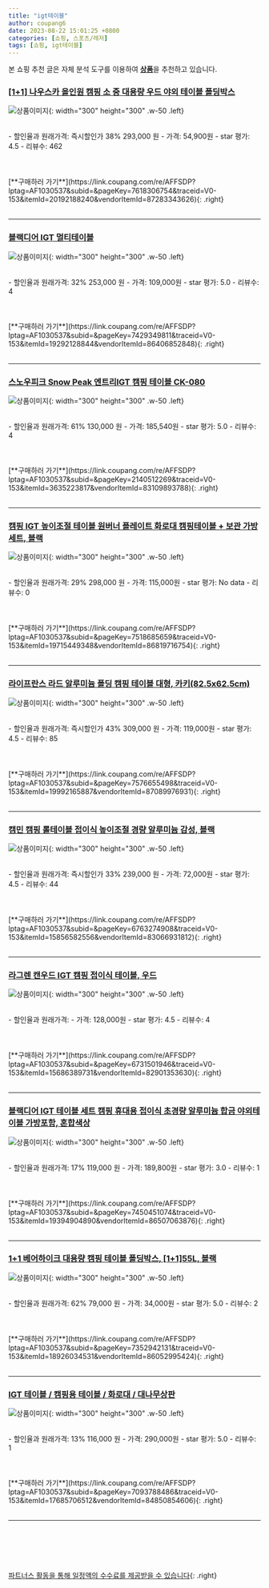 ```yaml
---
title: "igt테이블"
author: coupang6
date: 2023-08-22 15:01:25 +0800
categories: [쇼핑, 스포츠/레저]
tags: [쇼핑, igt테이블]
---
```


본 쇼핑 추천 글은 자체 분석 도구를 이용하여 [**상품**](https://link.coupang.com/a/bao1ui)을 추천하고 있습니다.

### [[1+1] 나우스카 올인원 캠핑 소 중 대용량 우드 야외 테이블 폴딩박스](https://link.coupang.com/re/AFFSDP?lptag=AF1030537&subid=&pageKey=7618306754&traceid=V0-153&itemId=20192188240&vendorItemId=87283343626)

![상품이미지](https://thumbnail9.coupangcdn.com/thumbnails/remote/230x230ex/image/vendor_inventory/3fc5/13fbba50e936bb1ae9edd7b9c2cd673fc243b9abe4c5b443e854702cb663.jpg){: width="300" height="300" .w-50 .left}


<br>
- 할인율과 원래가격: 즉시할인가 38%  293,000   원
- 가격: 54,900원
- star 평가: 4.5
- 리뷰수: 462
<br>
<br>
<br>
<br>
[**구매하러 가기**](https://link.coupang.com/re/AFFSDP?lptag=AF1030537&subid=&pageKey=7618306754&traceid=V0-153&itemId=20192188240&vendorItemId=87283343626){: .right}
<br>
<br>

---

### [블랙디어 IGT 멀티테이블](https://link.coupang.com/re/AFFSDP?lptag=AF1030537&subid=&pageKey=7429349811&traceid=V0-153&itemId=19292128844&vendorItemId=86406852848)

![상품이미지](https://thumbnail9.coupangcdn.com/thumbnails/remote/230x230ex/image/vendor_inventory/1cb8/bd665ef1f7e9c8ca0c2f1f782438e0f6302f1e1409766596482245b249be.jpg){: width="300" height="300" .w-50 .left}


<br>
- 할인율과 원래가격: 32%  253,000   원
- 가격: 109,000원
- star 평가: 5.0
- 리뷰수: 4
<br>
<br>
<br>
<br>
[**구매하러 가기**](https://link.coupang.com/re/AFFSDP?lptag=AF1030537&subid=&pageKey=7429349811&traceid=V0-153&itemId=19292128844&vendorItemId=86406852848){: .right}
<br>
<br>

---

### [스노우피크 Snow Peak 엔트리IGT 캠핑 테이블 CK-080](https://link.coupang.com/re/AFFSDP?lptag=AF1030537&subid=&pageKey=2140512269&traceid=V0-153&itemId=3635223817&vendorItemId=83109893788)

![상품이미지](https://thumbnail8.coupangcdn.com/thumbnails/remote/230x230ex/image/vendor_inventory/8422/d58861670c2444c855ca376a42099de551afbda4ec06d82241f0d6c2bce8.jpeg){: width="300" height="300" .w-50 .left}


<br>
- 할인율과 원래가격: 61%  130,000   원
- 가격: 185,540원
- star 평가: 5.0
- 리뷰수: 4
<br>
<br>
<br>
<br>
[**구매하러 가기**](https://link.coupang.com/re/AFFSDP?lptag=AF1030537&subid=&pageKey=2140512269&traceid=V0-153&itemId=3635223817&vendorItemId=83109893788){: .right}
<br>
<br>

---

### [캠핑 IGT 높이조절 테이블 원버너 플레이트 화로대 캠핑테이블 + 보관 가방 세트, 블랙](https://link.coupang.com/re/AFFSDP?lptag=AF1030537&subid=&pageKey=7518685659&traceid=V0-153&itemId=19715449348&vendorItemId=86819716754)

![상품이미지](https://thumbnail6.coupangcdn.com/thumbnails/remote/230x230ex/image/vendor_inventory/b419/44c84e375e33e631b556f0cecf47d3cdb98c917113587373b9910b2ed435.jpg){: width="300" height="300" .w-50 .left}


<br>
- 할인율과 원래가격: 29%  298,000   원
- 가격: 115,000원
- star 평가: No data
- 리뷰수: 0
<br>
<br>
<br>
<br>
[**구매하러 가기**](https://link.coupang.com/re/AFFSDP?lptag=AF1030537&subid=&pageKey=7518685659&traceid=V0-153&itemId=19715449348&vendorItemId=86819716754){: .right}
<br>
<br>

---

### [라이프란스 라드 알루미늄 폴딩 캠핑 테이블 대형, 카키(82.5x62.5cm)](https://link.coupang.com/re/AFFSDP?lptag=AF1030537&subid=&pageKey=7576655498&traceid=V0-153&itemId=19992165887&vendorItemId=87089976931)

![상품이미지](https://thumbnail9.coupangcdn.com/thumbnails/remote/230x230ex/image/vendor_inventory/c458/1a9a26509c6e8102751ee403c8368d1eb20e65bb9c28aa5a15269268d871.jpg){: width="300" height="300" .w-50 .left}


<br>
- 할인율과 원래가격: 즉시할인가 43%  309,000   원
- 가격: 119,000원
- star 평가: 4.5
- 리뷰수: 85
<br>
<br>
<br>
<br>
[**구매하러 가기**](https://link.coupang.com/re/AFFSDP?lptag=AF1030537&subid=&pageKey=7576655498&traceid=V0-153&itemId=19992165887&vendorItemId=87089976931){: .right}
<br>
<br>

---

### [캠민 캠핑 롤테이블 접이식 높이조절 경량 알루미늄 감성, 블랙](https://link.coupang.com/re/AFFSDP?lptag=AF1030537&subid=&pageKey=6763274908&traceid=V0-153&itemId=15856582556&vendorItemId=83066931812)

![상품이미지](https://thumbnail7.coupangcdn.com/thumbnails/remote/230x230ex/image/vendor_inventory/3a5c/88eca482cac9f94f79f474d7362584720d5758ef1346ec4a67ccd2bb64b9.jpg){: width="300" height="300" .w-50 .left}


<br>
- 할인율과 원래가격: 즉시할인가 33%  239,000   원
- 가격: 72,000원
- star 평가: 4.5
- 리뷰수: 44
<br>
<br>
<br>
<br>
[**구매하러 가기**](https://link.coupang.com/re/AFFSDP?lptag=AF1030537&subid=&pageKey=6763274908&traceid=V0-153&itemId=15856582556&vendorItemId=83066931812){: .right}
<br>
<br>

---

### [라그렌 캔우드 IGT 캠핑 접이식 테이블, 우드](https://link.coupang.com/re/AFFSDP?lptag=AF1030537&subid=&pageKey=6731501946&traceid=V0-153&itemId=15686389731&vendorItemId=82901353630)

![상품이미지](https://thumbnail10.coupangcdn.com/thumbnails/remote/230x230ex/image/retail/images/2022/08/25/12/5/a7888467-6aa7-463a-b325-395d4284b5b4.jpg){: width="300" height="300" .w-50 .left}


<br>
- 할인율과 원래가격: 
- 가격: 128,000원
- star 평가: 4.5
- 리뷰수: 4
<br>
<br>
<br>
<br>
[**구매하러 가기**](https://link.coupang.com/re/AFFSDP?lptag=AF1030537&subid=&pageKey=6731501946&traceid=V0-153&itemId=15686389731&vendorItemId=82901353630){: .right}
<br>
<br>

---

### [블랙디어 IGT 테이블 세트 캠핑 휴대용 접이식 초경량 알루미늄 합금 야외테이블 가방포함, 혼합색상](https://link.coupang.com/re/AFFSDP?lptag=AF1030537&subid=&pageKey=7450451074&traceid=V0-153&itemId=19394904890&vendorItemId=86507063876)

![상품이미지](https://thumbnail7.coupangcdn.com/thumbnails/remote/230x230ex/image/vendor_inventory/36d1/7cf6b324ae30cf1f6e31b020ed5e335c1a9a550099586a92eb82bc28acea.png){: width="300" height="300" .w-50 .left}


<br>
- 할인율과 원래가격: 17%  119,000   원
- 가격: 189,800원
- star 평가: 3.0
- 리뷰수: 1
<br>
<br>
<br>
<br>
[**구매하러 가기**](https://link.coupang.com/re/AFFSDP?lptag=AF1030537&subid=&pageKey=7450451074&traceid=V0-153&itemId=19394904890&vendorItemId=86507063876){: .right}
<br>
<br>

---

### [1+1 베어하이크 대용량 캠핑 테이블 폴딩박스, [1+1]55L, 블랙](https://link.coupang.com/re/AFFSDP?lptag=AF1030537&subid=&pageKey=7352942131&traceid=V0-153&itemId=18926034531&vendorItemId=86052995424)

![상품이미지](https://thumbnail6.coupangcdn.com/thumbnails/remote/230x230ex/image/vendor_inventory/f472/736f2a6f499f1c02e9c4815ed923be8062dcd8c9db31373c8b9ed2808347.jpg){: width="300" height="300" .w-50 .left}


<br>
- 할인율과 원래가격: 62%  79,000   원
- 가격: 34,000원
- star 평가: 5.0
- 리뷰수: 2
<br>
<br>
<br>
<br>
[**구매하러 가기**](https://link.coupang.com/re/AFFSDP?lptag=AF1030537&subid=&pageKey=7352942131&traceid=V0-153&itemId=18926034531&vendorItemId=86052995424){: .right}
<br>
<br>

---

### [IGT 테이블 / 캠핑용 테이블 / 화로대 / 대나무상판](https://link.coupang.com/re/AFFSDP?lptag=AF1030537&subid=&pageKey=7093788486&traceid=V0-153&itemId=17685706512&vendorItemId=84850854606)

![상품이미지](https://thumbnail9.coupangcdn.com/thumbnails/remote/230x230ex/image/vendor_inventory/6861/ccffacbf54731c97f113df7d252257114d9873ed44810b00ae2745175371.jpeg){: width="300" height="300" .w-50 .left}


<br>
- 할인율과 원래가격: 13%  116,000   원
- 가격: 290,000원
- star 평가: 5.0
- 리뷰수: 1
<br>
<br>
<br>
<br>
[**구매하러 가기**](https://link.coupang.com/re/AFFSDP?lptag=AF1030537&subid=&pageKey=7093788486&traceid=V0-153&itemId=17685706512&vendorItemId=84850854606){: .right}
<br>
<br>

---
<br><br><br><br><br> [파트너스 활동을 통해 일정액의 수수료를 제공받을 수 있습니다](https://link.coupang.com/a/bao1ui){: .right}
